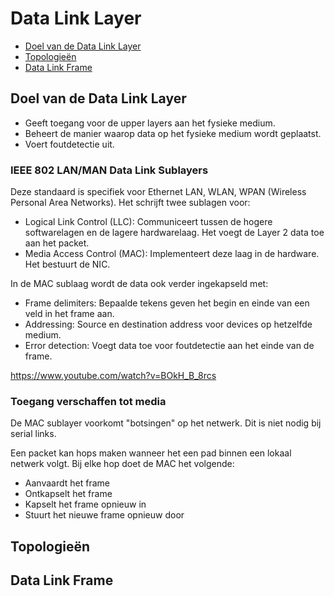 # Data Link Layer
- [Doel van de Data Link Layer](#data-link-layer)
- [Topologieën](#topologieën)
- [Data Link Frame](#data-link-frame)

## Doel van de Data Link Layer

- Geeft toegang voor de upper layers aan het fysieke medium.
- Beheert de manier waarop data op het fysieke medium wordt geplaatst.
- Voert foutdetectie uit.

### IEEE 802 LAN/MAN Data Link Sublayers

Deze standaard is specifiek voor Ethernet LAN, WLAN, WPAN (Wireless Personal Area Networks). Het schrijft twee sublagen voor:
- Logical Link Control (LLC): Communiceert tussen de hogere softwarelagen en de lagere hardwarelaag. Het voegt de Layer 2 data toe aan het packet.
- Media Access Control (MAC): Implementeert deze laag in de hardware. Het bestuurt de NIC.

In de MAC sublaag wordt de data ook verder ingekapseld met:
- Frame delimiters: Bepaalde tekens geven het begin en einde van een veld in het frame aan.
- Addressing: Source en destination address voor devices op hetzelfde medium.
- Error detection: Voegt data toe voor foutdetectie aan het einde van de frame.

https://www.youtube.com/watch?v=BOkH_B_8rcs

### Toegang verschaffen tot media

De MAC sublayer voorkomt "botsingen" op het netwerk. Dit is niet nodig bij serial links.

Een packet kan hops maken wanneer het een pad binnen een lokaal netwerk volgt. Bij elke hop doet de MAC het volgende:
- Aanvaardt het frame
- Ontkapselt het frame
- Kapselt het frame opnieuw in
- Stuurt het nieuwe frame opnieuw door


## Topologieën

## Data Link Frame